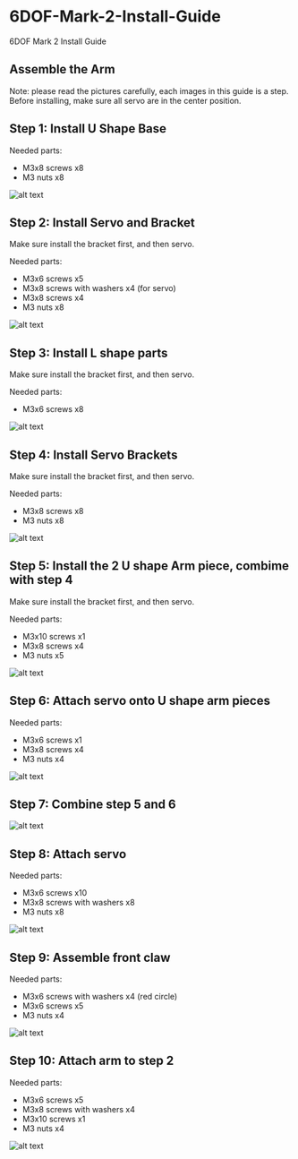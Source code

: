 # 6DOF-Mark-2-Install-Guide

6DOF Mark 2 Install Guide

## Assemble the Arm
Note: please read the pictures carefully, each images in this guide is a step. Before installing, make sure all servo are in the center position.

## Step 1: Install U Shape Base
Needed parts: 
- M3x8 screws x8
- M3 nuts x8

![alt text](https://user-images.githubusercontent.com/68445659/95033781-3760dd00-0674-11eb-80ec-5edb287fb545.png)

## Step 2: Install Servo and Bracket
Make sure install the bracket first, and then servo. 

Needed parts: 
- M3x6 screws x5
- M3x8 screws with washers x4 (for servo)
- M3x8 screws x4
- M3 nuts x8

![alt text](https://user-images.githubusercontent.com/68445659/95033780-36c84680-0674-11eb-9522-e767bdae0256.png)

## Step 3: Install L shape parts
Make sure install the bracket first, and then servo. 

Needed parts: 
- M3x6 screws x8

![alt text](https://user-images.githubusercontent.com/68445659/95033778-36c84680-0674-11eb-907c-c9d2d10b7870.png)

## Step 4: Install Servo Brackets
Make sure install the bracket first, and then servo. 

Needed parts: 
- M3x8 screws x8
- M3 nuts x8

![alt text](https://user-images.githubusercontent.com/68445659/95033777-362fb000-0674-11eb-8b32-19fa76d64490.png)

## Step 5: Install the 2 U shape Arm piece, combime with step 4
Make sure install the bracket first, and then servo. 

Needed parts: 
- M3x10 screws x1
- M3x8 screws x4
- M3 nuts x5

![alt text](https://user-images.githubusercontent.com/68445659/95033775-362fb000-0674-11eb-9746-1be7088c76ec.png)

## Step 6: Attach servo onto U shape arm pieces

Needed parts: 
- M3x6 screws x1
- M3x8 screws x4
- M3 nuts x4

![alt text](https://user-images.githubusercontent.com/68445659/95033774-35971980-0674-11eb-9342-6190896f5338.png)

## Step 7: Combine step 5 and 6

![alt text](https://user-images.githubusercontent.com/68445659/95033773-34fe8300-0674-11eb-8faa-dee4de7234f9.png)

## Step 8: Attach servo 

Needed parts: 
- M3x6 screws x10
- M3x8 screws with washers x8
- M3 nuts x8

![alt text](https://user-images.githubusercontent.com/68445659/95033770-3465ec80-0674-11eb-86ed-01a8e00b1677.png)

## Step 9: Assemble front claw

Needed parts: 
- M3x6 screws with washers x4 (red circle)
- M3x6 screws x5
- M3 nuts x4

![alt text](https://user-images.githubusercontent.com/68445659/95033769-3334bf80-0674-11eb-94d6-e16c0ba87079.png)

## Step 10: Attach arm to step 2

Needed parts: 
- M3x6 screws x5
- M3x8 screws with washers x4
- M3x10 screws x1
- M3 nuts x4

![alt text](https://user-images.githubusercontent.com/68445659/93971040-23d47e80-fd24-11ea-9358-6ea95b1a2231.png)

